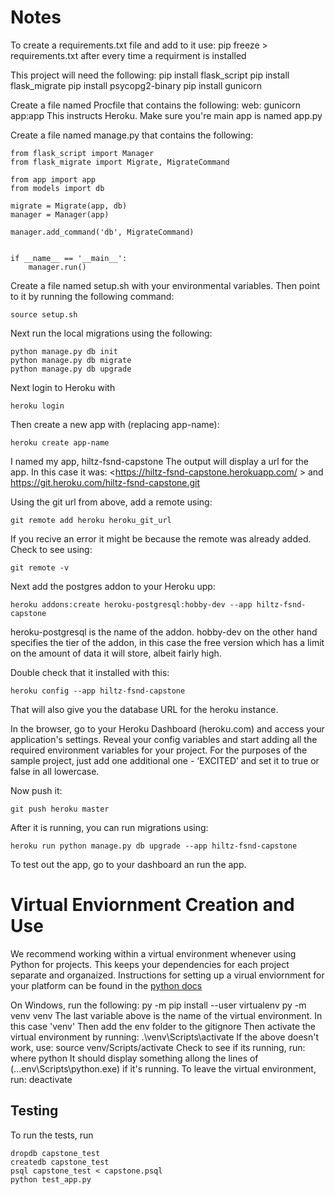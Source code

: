 # Notes
To create a requirements.txt file and add to it use:
pip freeze > requirements.txt
after every time a requirment is installed

This project will need the following:
    pip install flask_script
    pip install flask_migrate
    pip install psycopg2-binary
    pip install gunicorn

Create a file named Procfile that contains the following:
    web: gunicorn app:app
This instructs Heroku.  Make sure you're main app is named app.py

Create a file named manage.py that contains the following:
```
from flask_script import Manager
from flask_migrate import Migrate, MigrateCommand

from app import app
from models import db

migrate = Migrate(app, db)
manager = Manager(app)

manager.add_command('db', MigrateCommand)


if __name__ == '__main__':
    manager.run()
```

Create a file named setup.sh with your environmental variables.
Then point to it by running the following command:
```
source setup.sh
```

Next run the local migrations using the following:
```
python manage.py db init
python manage.py db migrate
python manage.py db upgrade
```

Next login to Heroku with
```
heroku login
```
Then create a new app with (replacing app-name):
```
heroku create app-name
```

I named my app, hiltz-fsnd-capstone
The output will display a url for the app.
In this case it was:
<https://hiltz-fsnd-capstone.herokuapp.com/ >
and
<https://git.heroku.com/hiltz-fsnd-capstone.git>

Using the git url from above, add a remote using:
```
git remote add heroku heroku_git_url
```

If you recive an error it might be because the remote was already added.
Check to see using:
```
git remote -v
```


Next add the postgres addon to your Heroku upp:
```
heroku addons:create heroku-postgresql:hobby-dev --app hiltz-fsnd-capstone
```
heroku-postgresql is the name of the addon. hobby-dev on the other hand specifies the tier of the addon, in this case the free version which has a limit on the amount of data it will store, albeit fairly high.

Double check that it installed with this:
```
heroku config --app hiltz-fsnd-capstone
```
That will also give you the database URL for the heroku instance.

In the browser, go to your Heroku Dashboard (heroku.com) and access your application's settings. Reveal your config variables and start adding all the required environment variables for your project. For the purposes of the sample project, just add one additional one - ‘EXCITED’ and set it to true or false in all lowercase.

Now push it:
```
git push heroku master
```

After it is running, you can run migrations using:
```
heroku run python manage.py db upgrade --app hiltz-fsnd-capstone
```

To test out the app, go to your dashboard an run the app.

# Virtual Enviornment Creation and Use

We recommend working within a virtual environment whenever using Python for projects. This keeps your dependencies for each project separate and organaized. Instructions for setting up a virual enviornment for your platform can be found in the [python docs](https://packaging.python.org/guides/installing-using-pip-and-virtual-environments/)

On Windows, run the following:
    py -m pip install --user virtualenv
    py -m venv venv
The last variable above is the name of the virtual environment.  In this case 'venv'
Then add the env folder to the gitignore
Then activate the virtual environment by running:
    .\venv\Scripts\activate
If the above doesn't work, use:
    source venv/Scripts/activate
Check to see if its running, run:
    where python
It should display something allong the lines of (...env\Scripts\python.exe) if it's running.
To leave the virtual environment, run:
    deactivate

## Testing
To run the tests, run
```
dropdb capstone_test
createdb capstone_test
psql capstone_test < capstone.psql
python test_app.py
```